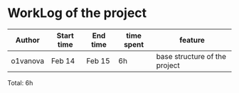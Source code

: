 # WorkLog of the project

| Author  | Start time  | End time | time spent | feature |
|-----------|-----------|-------------|-------------|-------------|
| o1vanova | Feb 14 | Feb 15 | 6h | base structure of the project |

Total: 6h